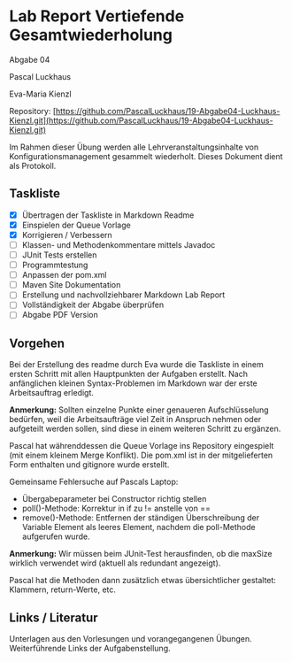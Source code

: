 # Lab Report Vertiefende Gesamtwiederholung

Abgabe 04

Pascal Luckhaus

Eva-Maria Kienzl

Repository: [https://github.com/PascalLuckhaus/19-Abgabe04-Luckhaus-Kienzl.git](https://github.com/PascalLuckhaus/19-Abgabe04-Luckhaus-Kienzl.git)

Im Rahmen dieser Übung werden alle Lehrveranstaltungsinhalte von Konfigurationsmanagement gesammelt wiederholt. Dieses Dokument dient als Protokoll.

## Taskliste

- [X] Übertragen der Taskliste in Markdown Readme
- [X] Einspielen der Queue Vorlage
- [X] Korrigieren / Verbessern
- [ ] Klassen- und Methodenkommentare mittels Javadoc
- [ ] JUnit Tests erstellen
- [ ] Programmtestung
- [ ] Anpassen der pom.xml
- [ ] Maven Site Dokumentation
- [ ] Erstellung und nachvollziehbarer Markdown Lab Report
- [ ] Vollständigkeit der Abgabe überprüfen
- [ ] Abgabe PDF Version

## Vorgehen
Bei der Erstellung des readme durch Eva wurde die Taskliste in einem ersten Schritt mit allen Hauptpunkten der Aufgaben erstellt. Nach anfänglichen kleinen Syntax-Problemen im Markdown war der erste Arbeitsauftrag erledigt.

**Anmerkung:** Sollten einzelne Punkte einer genaueren Aufschlüsselung bedürfen, weil die Arbeitsaufträge viel Zeit in Anspruch nehmen oder aufgeteilt werden sollen, sind diese in einem weiteren Schritt zu ergänzen.

Pascal hat währenddessen die Queue Vorlage ins Repository eingespielt (mit einem kleinem Merge Konflikt). Die pom.xml ist in der mitgelieferten Form enthalten und gitignore wurde erstellt.

Gemeinsame Fehlersuche auf Pascals Laptop:
- Übergabeparameter bei Constructor richtig stellen
- poll()-Methode: Korrektur in if zu != anstelle von ==
- remove()-Methode: Entfernen der ständigen Überschreibung der Variable Element als leeres Element, nachdem die poll-Methode aufgerufen wurde.

**Anmerkung:** Wir müssen beim JUnit-Test herausfinden, ob die maxSize wirklich verwendet wird (aktuell als redundant angezeigt).

Pascal hat die Methoden dann zusätzlich etwas übersichtlicher gestaltet: Klammern, return-Werte, etc.

## Links / Literatur
Unterlagen aus den Vorlesungen und vorangegangenen Übungen. Weiterführende Links der Aufgabenstellung.
